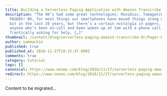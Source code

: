 ```yaml
---
title: Building a Serverless Paging Application with Amazon Transcribe
description: "The 90’s had some great technologies: MiniDisc, Tamagotchi, and
  PAGERS! OK, for most things our smartphones have moved things along quite a
  bit in the last 20 years, but there’s a certain nostalgia in pagers. And as
  anyone who’s been on-call and been woken up at 2am with a phone call
  frantically asking for help, […]"
thumbnail: /content/blog/serverless-paging-amazon-transcribe-dr/Pager-Hack-the-Planet.png
author: sammachin
published: true
published_at: 2018-11-27T18:15:47.000Z
comments: true
category: tutorial
tags: []
canonical: https://www.nexmo.com/blog/2018/11/27/serverless-paging-amazon-transcribe-dr
redirect: https://www.nexmo.com/blog/2018/11/27/serverless-paging-amazon-transcribe-dr
---
```


Content to be migrated...
